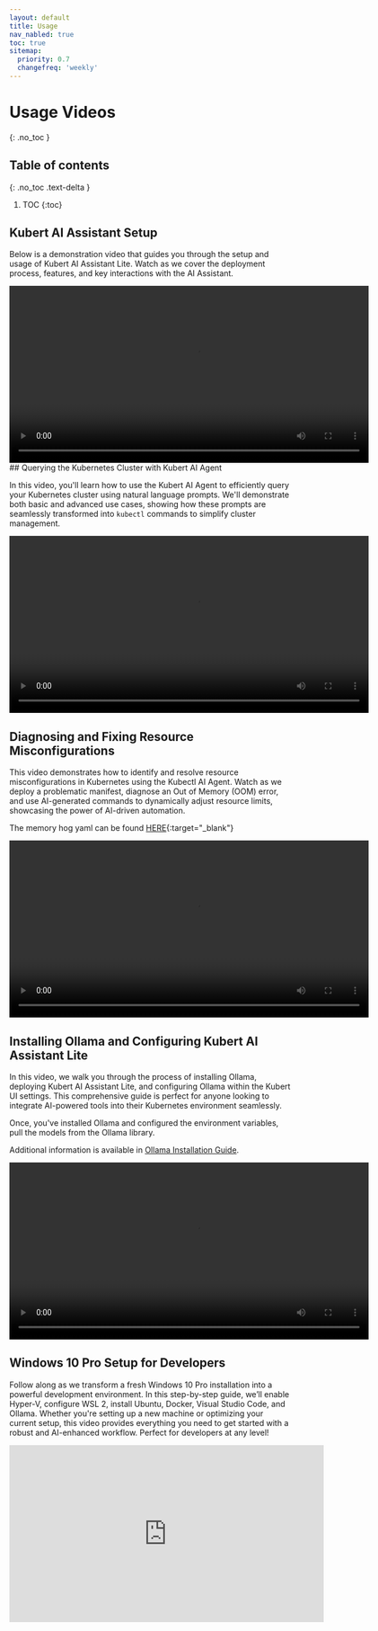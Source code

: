 ```yaml
---
layout: default
title: Usage
nav_nabled: true
toc: true
sitemap:
  priority: 0.7
  changefreq: 'weekly'
---
```


# Usage Videos
{: .no_toc }

## Table of contents
{: .no_toc .text-delta }

1. TOC
{:toc}

## Kubert AI Assistant Setup

Below is a demonstration video that guides you through the setup and usage of Kubert AI Assistant Lite. Watch as we cover the deployment process, features, and key interactions with the AI Assistant.

<div class="video-container">
    <video width="640" height="315" controls>
        <source src="/kubert-assistant-lite/assets/video/Kubert_AI_Assistant_Lite_Demo.mp4" type="video/mp4">
        Your browser does not support the video tag.
    </video>
</div>
## Querying the Kubernetes Cluster with Kubert AI Agent

In this video, you'll learn how to use the Kubert AI Agent to efficiently query your Kubernetes cluster using natural language prompts. We'll demonstrate both basic and advanced use cases, showing how these prompts are seamlessly transformed into `kubectl` commands to simplify cluster management.

<div class="video-container">
    <video width="640" height="315" controls>
        <source src="/kubert-assistant-lite/assets/video/kubert-agent-hello-world.mp4" type="video/mp4">
        Your browser does not support the video tag.
    </video>
</div>

## Diagnosing and Fixing Resource Misconfigurations

This video demonstrates how to identify and resolve resource misconfigurations in Kubernetes using the Kubectl AI Agent. Watch as we deploy a problematic manifest, diagnose an Out of Memory (OOM) error, and use AI-generated commands to dynamically adjust resource limits, showcasing the power of AI-driven automation.

The memory hog yaml can be found [HERE](https://raw.githubusercontent.com/TranslucentComputing/kubert-assistant-lite/main/manifests/test-deployment/memory-hog.yaml){:target="_blank"}

<div class="video-container">
    <video width="640" height="315" controls>
        <source src="/kubert-assistant-lite/assets/video/memory-hog.mp4" type="video/mp4">
        Your browser does not support the video tag.
    </video>
</div>

## Installing Ollama and Configuring Kubert AI Assistant Lite

In this video, we walk you through the process of installing Ollama, deploying Kubert AI Assistant Lite, and configuring Ollama within the Kubert UI settings. This comprehensive guide is perfect for anyone looking to integrate AI-powered tools into their Kubernetes environment seamlessly.

Once, you've installed Ollama and configured the environment variables, pull the models from the Ollama library.

Additional information is available in [Ollama Installation Guide](ollama.html).

<div class="video-container">
    <video width="640" height="315" controls>
        <source src="/kubert-assistant-lite/assets/video/ollama-installation-kubert-ai-config.mp4" type="video/mp4">
        Your browser does not support the video tag.
    </video>
</div>

## Windows 10 Pro Setup for Developers

Follow along as we transform a fresh Windows 10 Pro installation into a powerful development environment. In this step-by-step guide, we’ll enable Hyper-V, configure WSL 2, install Ubuntu, Docker, Visual Studio Code, and Ollama. Whether you're setting up a new machine or optimizing your current setup, this video provides everything you need to get started with a robust and AI-enhanced workflow. Perfect for developers at any level!

<div class="video-container">
    <iframe width="560" height="315" src="https://www.youtube.com/embed/tFqUzZClLek?si=ajz0VulMGsW5BtFh&modestbranding=1" title="Complete Windows 10 Pro Setup for Dev: Hyper-V, WSL 2, Ubuntu, Docker, kind, Helm, VSCode, & Ollama" frameborder="0" allow="accelerometer; autoplay; clipboard-write; encrypted-media; gyroscope; picture-in-picture; web-share" referrerpolicy="strict-origin-when-cross-origin" allowfullscreen></iframe>
</div>
